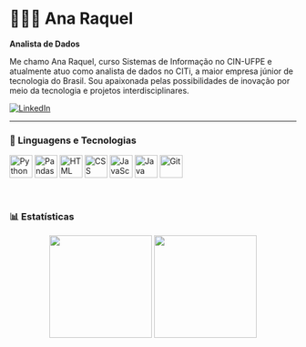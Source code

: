 # 👩🏽‍💻 Ana Raquel

**Analista de Dados**

Me chamo Ana Raquel, curso Sistemas de Informação no CIN-UFPE e atualmente atuo como analista de dados no CITi, a maior empresa júnior de tecnologia do Brasil. Sou apaixonada pelas possibilidades de inovação por meio da tecnologia e projetos interdisciplinares.

<p align="left">
  <a href="https://www.linkedin.com/in/ana-rodrigues-1b2844286/" target="_blank">
    <img 
      alt="LinkedIn" 
      title="Conecte-se comigo no LinkedIn" 
      src="https://img.shields.io/badge/-LinkedIn-%230A66C2?style=for-the-badge&logo=linkedin&logoColor=white"
    />
  </a>
  </p>

---

### 🤖 Linguagens e Tecnologias

<p align="left">
  <img 
    alt="Python" 
    title="Python"
    width="40px" 
    src="https://cdn.jsdelivr.net/gh/devicons/devicon@latest/icons/python/python-original.svg" 
  />
  <img 
    alt="Pandas" 
    title="Pandas"
    width="40px" 
    src="https://cdn.jsdelivr.net/gh/devicons/devicon@latest/icons/pandas/pandas-original.svg" 
  />
  <img 
    alt="HTML"
    title="HTML" 
    width="40px" 
    src="https://cdn.jsdelivr.net/gh/devicons/devicon@latest/icons/html5/html5-original.svg" 
  />
  <img 
    alt="CSS" 
    title="CSS"
    width="40px" 
    src="https://cdn.jsdelivr.net/gh/devicons/devicon@latest/icons/css3/css3-original.svg" 
  />
  <img 
    alt="JavaScript" 
    title="JavaScript"
    width="40px" 
    src="https://cdn.jsdelivr.net/gh/devicons/devicon@latest/icons/javascript/javascript-original.svg" 
  />
  <img 
    alt="Java" 
    title="Java"
    width="40px" 
    src="https://cdn.jsdelivr.net/gh/devicons/devicon@latest/icons/java/java-original.svg" 
  />
  <img 
    alt="Git" 
    title="Git"
    width="40px" 
    src="https://cdn.jsdelivr.net/gh/devicons/devicon@latest/icons/git/git-original.svg" 
  />
</p>

<br/>

### 📊 Estatísticas

<p align="center">
  <img 
    height="180em" 
    src="https://github-readme-stats.vercel.app/api?username=anaraque-l&show_icons=true&theme=tokyonight&include_all_commits=true&count_private=true&locale=pt-br"
  />
  <img 
    height="180em" 
    src="https://github-readme-stats.vercel.app/api/top-langs/?username=anaraque-l&layout=compact&langs_count=7&theme=tokyonight&locale=pt-br"
  />
</p>

